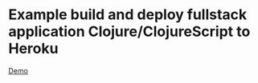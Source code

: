 # Example build and deploy fullstack application Clojure/ClojureScript to Heroku

[Demo](https://clojure-clock-fullstack-app.herokuapp.com/)